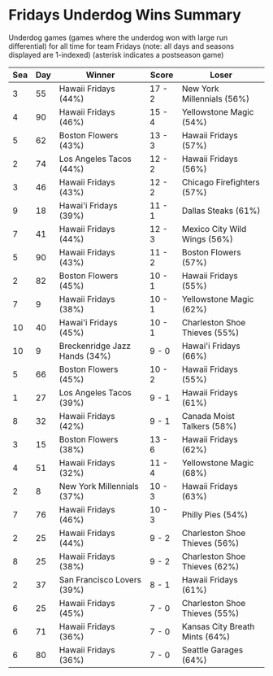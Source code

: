 # Fridays Underdog Wins Summary



Underdog games (games where the underdog won with large run differential) for all time for team Fridays (note: all days and seasons displayed are 1-indexed) (asterisk indicates a postseason game)


| Sea | Day | Winner | Score | Loser | 
| ------ |------ |------ |------ |------ |
| 3 | 55 | Hawaii Fridays (44%) | 17 - 2 | New York Millennials (56%) | 
| 4 | 90 | Hawaii Fridays (46%) | 15 - 4 | Yellowstone Magic (54%) | 
| 5 | 62 | Boston Flowers (43%) | 13 - 3 | Hawaii Fridays (57%) | 
| 2 | 74 | Los Angeles Tacos (44%) | 12 - 2 | Hawaii Fridays (56%) | 
| 3 | 46 | Hawaii Fridays (43%) | 12 - 2 | Chicago Firefighters (57%) | 
| 9 | 18 | Hawai'i Fridays (39%) | 11 - 1 | Dallas Steaks (61%) | 
| 7 | 41 | Hawaii Fridays (44%) | 12 - 3 | Mexico City Wild Wings (56%) | 
| 5 | 90 | Hawaii Fridays (43%) | 11 - 2 | Boston Flowers (57%) | 
| 2 | 82 | Boston Flowers (45%) | 10 - 1 | Hawaii Fridays (55%) | 
| 7 | 9 | Hawaii Fridays (38%) | 10 - 1 | Yellowstone Magic (62%) | 
| 10 | 40 | Hawai'i Fridays (45%) | 10 - 1 | Charleston Shoe Thieves (55%) | 
| 10 | 9 | Breckenridge Jazz Hands (34%) | 9 - 0 | Hawai'i Fridays (66%) | 
| 5 | 66 | Boston Flowers (45%) | 10 - 2 | Hawaii Fridays (55%) | 
| 1 | 27 | Los Angeles Tacos (39%) | 9 - 1 | Hawaii Fridays (61%) | 
| 8 | 32 | Hawaii Fridays (42%) | 9 - 1 | Canada Moist Talkers (58%) | 
| 3 | 15 | Boston Flowers (38%) | 13 - 6 | Hawaii Fridays (62%) | 
| 4 | 51 | Hawaii Fridays (32%) | 11 - 4 | Yellowstone Magic (68%) | 
| 2 | 8 | New York Millennials (37%) | 10 - 3 | Hawaii Fridays (63%) | 
| 7 | 76 | Hawaii Fridays (46%) | 10 - 3 | Philly Pies (54%) | 
| 2 | 25 | Hawaii Fridays (44%) | 9 - 2 | Charleston Shoe Thieves (56%) | 
| 8 | 25 | Hawaii Fridays (38%) | 9 - 2 | Charleston Shoe Thieves (62%) | 
| 2 | 37 | San Francisco Lovers (39%) | 8 - 1 | Hawaii Fridays (61%) | 
| 6 | 25 | Hawaii Fridays (45%) | 7 - 0 | Charleston Shoe Thieves (55%) | 
| 6 | 71 | Hawaii Fridays (36%) | 7 - 0 | Kansas City Breath Mints (64%) | 
| 6 | 80 | Hawaii Fridays (36%) | 7 - 0 | Seattle Garages (64%) | 


